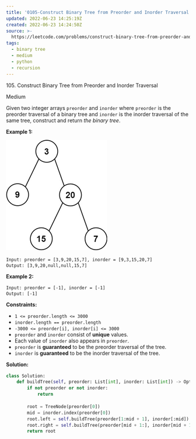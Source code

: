 ```yaml
---
title: '0105-Construct Binary Tree from Preorder and Inorder Traversal '
updated: 2022-06-23 14:25:19Z
created: 2022-06-23 14:24:50Z
source: >-
  https://leetcode.com/problems/construct-binary-tree-from-preorder-and-inorder-traversal/
tags:
  - binary tree
  - medium
  - python
  - recursion
---
```


105\. Construct Binary Tree from Preorder and Inorder Traversal

Medium

Given two integer arrays `preorder` and `inorder` where `preorder` is the preorder traversal of a binary tree and `inorder` is the inorder traversal of the same tree, construct and return *the binary tree*.

**Example 1:**

![](../_resources/tree_2740345138574360bcd6fa1274d778a8.jpg)

```
Input: preorder = [3,9,20,15,7], inorder = [9,3,15,20,7]
Output: [3,9,20,null,null,15,7]

```

**Example 2:**

```
Input: preorder = [-1], inorder = [-1]
Output: [-1]

```

**Constraints:**

- `1 <= preorder.length <= 3000`
- `inorder.length == preorder.length`
- `-3000 <= preorder[i], inorder[i] <= 3000`
- `preorder` and `inorder` consist of **unique** values.
- Each value of `inorder` also appears in `preorder`.
- `preorder` is **guaranteed** to be the preorder traversal of the tree.
- `inorder` is **guaranteed** to be the inorder traversal of the tree.

**Solution:**
```python
class Solution:
    def buildTree(self, preorder: List[int], inorder: List[int]) -> Optional[TreeNode]:
        if not preorder or not inorder:
            return
        
        root = TreeNode(preorder[0])
        mid = inorder.index(preorder[0])
        root.left = self.buildTree(preorder[1:mid + 1], inorder[:mid])
        root.right = self.buildTree(preorder[mid + 1:], inorder[mid + 1:])
        return root
```